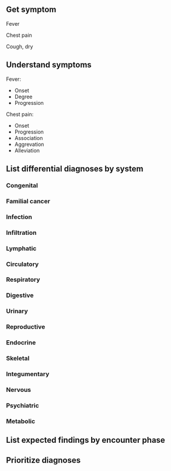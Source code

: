 ## Get symptom

Fever

Chest pain

Cough, dry

## Understand symptoms

Fever:
- Onset
- Degree
- Progression

Chest pain:
- Onset
- Progression
- Association
- Aggrevation
- Alleviation

## List differential diagnoses by system

### Congenital

### Familial cancer

### Infection

### Infiltration

### Lymphatic

### Circulatory

### Respiratory

### Digestive

### Urinary

### Reproductive

### Endocrine

### Skeletal

### Integumentary

### Nervous

### Psychiatric

### Metabolic

## List expected findings by encounter phase

## Prioritize diagnoses
